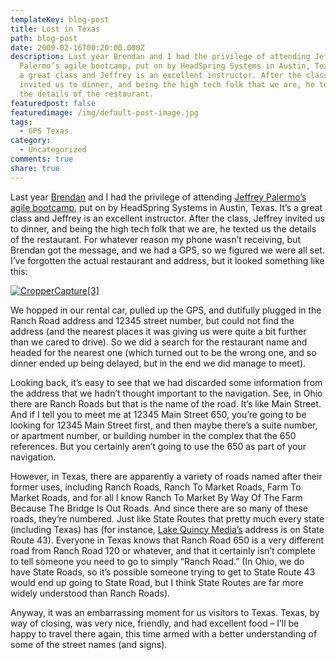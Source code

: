 ```yaml
---
templateKey: blog-post
title: Lost in Texas
path: blog-post
date: 2009-02-16T00:20:00.000Z
description: Last year Brendan and I had the privilege of attending Jeffrey
  Palermo’s agile bootcamp, put on by HeadSpring Systems in Austin, Texas. It’s
  a great class and Jeffrey is an excellent instructor. After the class, Jeffrey
  invited us to dinner, and being the high tech folk that we are, he texted us
  the details of the restaurant.
featuredpost: false
featuredimage: /img/default-post-image.jpg
tags:
  - GPS Texas
category:
  - Uncategorized
comments: true
share: true
---
```

Last year [Brendan](http://brendan.enrick.com/) and I had the privilege of attending [Jeffrey Palermo’s agile bootcamp](http://www.headspringsystems.com/services/training), put on by HeadSpring Systems in Austin, Texas. It’s a great class and Jeffrey is an excellent instructor. After the class, Jeffrey invited us to dinner, and being the high tech folk that we are, he texted us the details of the restaurant. For whatever reason my phone wasn’t receiving, but Brendan got the message, and we had a GPS, so we figured we were all set. I’ve forgotten the actual restaurant and address, but it looked something like this:

[![CropperCapture\[3\]](https://stevesmithblog.com/files/media/image/WindowsLiveWriter/LostinTexas_9E75/CropperCapture%5B3%5D_thumb.png)](http://stevesmithblog.com/files/media/image/WindowsLiveWriter/LostinTexas_9E75/CropperCapture%5B3%5D.png)

We hopped in our rental car, pulled up the GPS, and dutifully plugged in the Ranch Road address and 12345 street number, but could not find the address (and the nearest places it was giving us were quite a bit further than we cared to drive). So we did a search for the restaurant name and headed for the nearest one (which turned out to be the wrong one, and so dinner ended up being delayed, but in the end we did manage to meet).

Looking back, it’s easy to see that we had discarded some information from the address that we hadn’t thought important to the navigation. See, in Ohio there are Ranch Roads but that is the name of the road. It’s like Main Street. And if I tell you to meet me at 12345 Main Street 650, you’re going to be looking for 12345 Main Street first, and then maybe there’s a suite number, or apartment number, or building number in the complex that the 650 references. But you certainly aren’t going to use the 650 as part of your navigation.

However, in Texas, there are apparently a variety of roads named after their former uses, including Ranch Roads, Ranch To Market Roads, Farm To Market Roads, and for all I know Ranch To Market By Way Of The Farm Because The Bridge Is Out Roads. And since there are so many of these roads, they’re numbered. Just like State Routes that pretty much every state (including Texas) has (for instance, [Lake Quincy Media’s](http://lakequincy.com/) address is on State Route 43). Everyone in Texas knows that Ranch Road 650 is a very different road from Ranch Road 120 or whatever, and that it certainly isn’t complete to tell someone you need to go to simply “Ranch Road.” (In Ohio, we do have State Roads, so it’s possible someone trying to get to State Route 43 would end up going to State Road, but I think State Routes are far more widely understood than Ranch Roads).

Anyway, it was an embarrassing moment for us visitors to Texas. Texas, by way of closing, was very nice, friendly, and had excellent food – I’ll be happy to travel there again, this time armed with a better understanding of some of the street names (and signs).